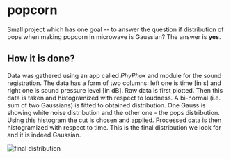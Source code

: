 # popcorn

Small project which has one goal -- to answer the question if distribution of
pops when making popcorn in microwave is Gaussian? The answer is **yes**.

## How it is done?

Data was gathered using an app called *PhyPhox* and module for the sound
registration. The data has a form of two columns: left one is time [in s] and
right one is sound pressure level [in dB]. Raw data is first plotted. Then this
data is taken and histogramized with respect to loudness. A bi-normal (i.e. sum
of two Gaussians) is fitted to obtained distribution. One Gauss is showing
white noise distribution and the other one - the pops distribution. Using this
histogram the cut is chosen and applied. Processed data is then histogramized
with respect to time. This is the final distribution we look for and it is
indeed Gaussian.

![final
distribution](https://raw.githubusercontent.com/michaszko/popcorn/master/Figures/time_dist_cut_0.png)
